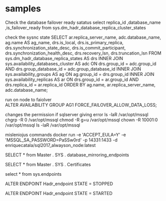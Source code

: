 # samples
Check the database failover ready satatus
select replica_id ,database_name ,is_failover_ready from sys.dm_hadr_database_replica_cluster_states

check the sysnc state
 SELECT 
  ar.replica_server_name,
  adc.database_name, 
  ag.name AS ag_name, 
  drs.is_local, 
  drs.is_primary_replica, 
  drs.synchronization_state_desc, 
  drs.is_commit_participant, 
  drs.synchronization_health_desc, 
  drs.recovery_lsn, 
  drs.truncation_lsn
FROM sys.dm_hadr_database_replica_states AS drs
INNER JOIN sys.availability_databases_cluster AS adc 
  ON drs.group_id = adc.group_id AND 
  drs.group_database_id = adc.group_database_id
INNER JOIN sys.availability_groups AS ag
  ON ag.group_id = drs.group_id
INNER JOIN sys.availability_replicas AS ar 
  ON drs.group_id = ar.group_id AND 
  drs.replica_id = ar.replica_id
ORDER BY 
  ag.name, 
  ar.replica_server_name, 
  adc.database_name;

 run on node to faiolver	
 ALTER AVAILABILITY GROUP AG1 FORCE_FAILOVER_ALLOW_DATA_LOSS;
 
 
 
 
 changes the permission if sqlserver giving error
 ls -laR /var/opt/mssql
chgrp -R 0 /var/opt/mssql
chmod -R g=u /var/opt/mssql
chown -R 10001:0 /var/opt/mssql
ls -laR /var/opt/mssql



misleniojus commands
docker run -e 'ACCEPT_EULA=Y' -e 'MSSQL_SA_PASSWORD=PaSSw0rd' -p 14331:1433 -d enriquecatala/sql2017_alwayson_node:latest

SELECT * from Master . SYS . database_mirroring_endpoints

SELECT * from Master . SYS . Certificates

select * from sys.endpoints 

ALTER ENDPOINT Hadr_endpoint STATE = STOPPED 

ALTER ENDPOINT Hadr_endpoint STATE = STARTED
